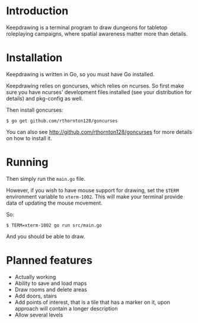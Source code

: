 Introduction
============

Keepdrawing is a terminal program to draw dungeons for tabletop roleplaying campaigns, where spatial awareness matter more than details.

Installation
============

Keepdrawing is written in Go, so you must have Go installed.

Keepdrawing relies on goncurses, which relies on ncurses.  So first make sure you have ncurses' development files installed (see your distribution for details) and pkg-config as well.

Then install goncurses:

    $ go get github.com/rthornton128/goncurses

You can also see http://github.com/rthornton128/goncurses for more details on how to install it.

Running
=======

Then simply run the `main.go` file.

However, if you wish to have mouse support for drawing, set the `$TERM` environment variable to `xterm-1002`.  This will make your terminal provide data of updating the mouse movement.

So:

    $ TERM=xterm-1002 go run src/main.go

And you should be able to draw.

Planned features
================

* Actually working
* Ability to save and load maps
* Draw rooms and delete areas
* Add doors, stairs
* Add points of interest, that is a tile that has a marker on it, upon approach will contain a longer description
* Allow several levels

